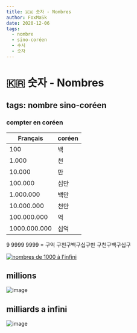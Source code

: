 ```yaml
---
title: 🇰🇷 숫자 - Nombres
author: FoxMaSk
date: 2020-12-06
tags:
  - nombre
  - sino-coréen
  - 수시
  - 숫자
---
```


# 🇰🇷 숫자 - Nombres
##  tags: nombre sino-coréen
### compter en coréen

| Français     | coréen |
| ------------ | ------ |
| 100          | 백     |
| 1.000        | 천     |
| 10.000       | 만     |
| 100.000      | 십만   |
| 1.000.000    | 백만   |
| 10.000.000   | 천만   |
| 100.000.000  | 억     |
| 1000.000.000 | 십억   |

9 9999 9999  = 구억 구천구백구십구만 구천구백구십구

 [![nombres de 1000 à l'infini](https://img.youtube.com/vi/5v-C2sHaxHk/0.jpg)](https://www.youtube.com/watch?v=5v-C2sHaxHk)

## millions

![image](nombres_de_0_à_99_millions.jpg)

## milliards a infini

![image](nombres_de_0_à_999_milliards.jpg)